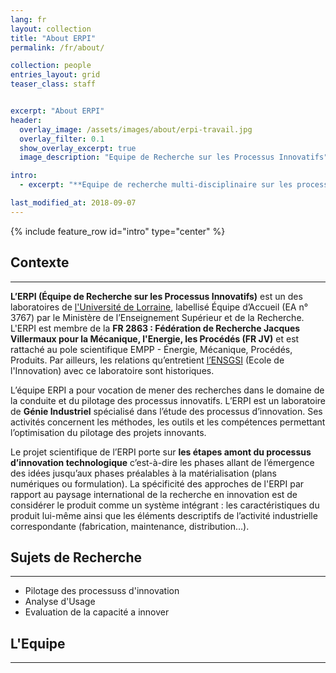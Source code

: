```yaml
---
lang: fr
layout: collection
title: "About ERPI"
permalink: /fr/about/

collection: people
entries_layout: grid
teaser_class: staff


excerpt: "About ERPI"
header:
  overlay_image: /assets/images/about/erpi-travail.jpg
  overlay_filter: 0.1
  show_overlay_excerpt: true 
  image_description: "Equipe de Recherche sur les Processus Innovatifs"

intro:
  - excerpt: "**Equipe de recherche multi-disciplinaire sur les processus d'innovation**"

last_modified_at: 2018-09-07
---
```



{% include feature_row id="intro" type="center" %}


## Contexte
--- 

**L’ERPI (Équipe de Recherche sur les Processus Innovatifs)** est un des laboratoires de [l'Université de Lorraine](http://univ-lorraine.fr), labellisé Équipe d’Accueil (EA n° 3767) par le Ministère de l’Enseignement Supérieur et de la Recherche. L'ERPI est membre de la **FR 2863 : Fédération de Recherche Jacques Villermaux pour la Mécanique, l'Energie, les Procédés (FR JV)** et est rattaché au pole scientifique EMPP - Énergie, Mécanique, Procédés, Produits. Par ailleurs, les relations qu’entretient [l’ENSGSI](http://ensgsi.univ-lorraine.fr) (Ecole de l'Innovation) avec ce laboratoire sont historiques.

L’équipe ERPI a pour vocation de mener des recherches dans le domaine de la conduite et du pilotage des processus innovatifs. L’ERPI est un laboratoire de **Génie Industriel** spécialisé dans l’étude des processus d’innovation. Ses activités concernent les méthodes, les outils et les compétences permettant l’optimisation du pilotage des projets innovants.

Le projet scientifique de l’ERPI porte sur **les étapes amont du processus d’innovation technologique** c’est-à-dire les phases allant de l’émergence des idées jusqu’aux phases préalables à la matérialisation (plans numériques ou formulation). La spécificité des approches de l'ERPI par rapport au paysage international de la recherche en innovation est de considérer le produit comme un système intégrant : les caractéristiques du produit lui-même ainsi que les éléments descriptifs de l’activité industrielle correspondante (fabrication, maintenance, distribution…).


## Sujets de Recherche
--- 
 - Pilotage des processuss d'innovation
 - Analyse d'Usage
 - Evaluation de la capacité a innover


## L'Equipe
--- 






